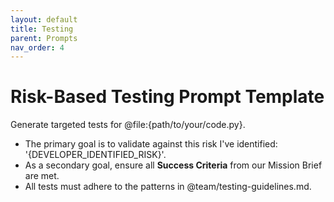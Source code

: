 ```yaml
---
layout: default
title: Testing
parent: Prompts
nav_order: 4
---
```


# Risk-Based Testing Prompt Template

Generate targeted tests for @file:{path/to/your/code.py}.
- The primary goal is to validate against this risk I've identified: '{DEVELOPER_IDENTIFIED_RISK}'.
- As a secondary goal, ensure all **Success Criteria** from our Mission Brief are met.
- All tests must adhere to the patterns in @team/testing-guidelines.md.